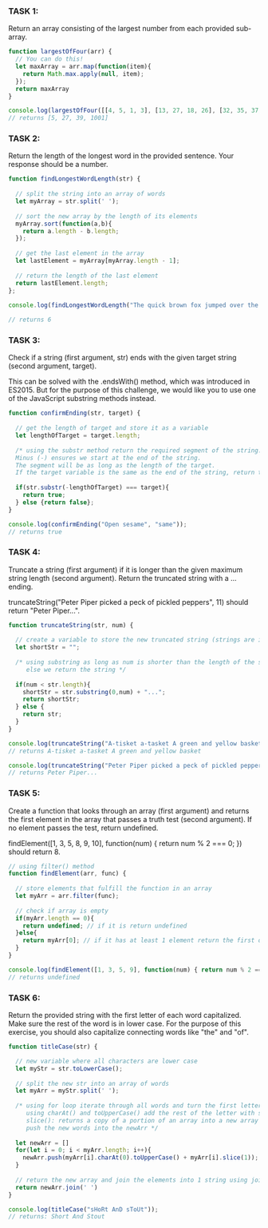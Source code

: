 ### TASK 1:

Return an array consisting of the largest number from each provided sub-array.
```javascript
function largestOfFour(arr) {
  // You can do this!
  let maxArray = arr.map(function(item){
    return Math.max.apply(null, item);
  });
  return maxArray
}

console.log(largestOfFour([[4, 5, 1, 3], [13, 27, 18, 26], [32, 35, 37, 39], [1000, 1001, 857, 1]]));
// returns [5, 27, 39, 1001]
```

### TASK 2:

Return the length of the longest word in the provided sentence. Your response should be a number.
```javascript
function findLongestWordLength(str) {  
  
  // split the string into an array of words
  let myArray = str.split(' ');
  
  // sort the new array by the length of its elements 
  myArray.sort(function(a,b){      
    return a.length - b.length;    
  });
  
  // get the last element in the array
  let lastElement = myArray[myArray.length - 1];  
 
  // return the length of the last element 
  return lastElement.length;
};
   
console.log(findLongestWordLength("The quick brown fox jumped over the lazy dog"));

// returns 6
```

### TASK 3:

Check if a string (first argument, str) ends with the given target string (second argument, target).

This can be solved with the .endsWith() method, which was introduced in ES2015. But for the purpose of this challenge, we would like you to use one of the JavaScript substring methods instead.
```javascript
function confirmEnding(str, target) {
  
  // get the length of target and store it as a variable 
  let lengthOfTarget = target.length;
  
  /* using the substr method return the required segment of the string.
  Minus (-) ensures we start at the end of the string. 
  The segment will be as long as the length of the target.
  If the target variable is the same as the end of the string, return true, else return false */
  
  if(str.substr(-lengthOfTarget) === target){
    return true;
  } else {return false};
}

console.log(confirmEnding("Open sesame", "same"));
// returns true
```

### TASK 4:

Truncate a string (first argument) if it is longer than the given maximum string length (second argument). 
Return the truncated string with a ... ending.

truncateString("Peter Piper picked a peck of pickled peppers", 11) should return "Peter Piper...".

```javascript
function truncateString(str, num) {
  
  // create a variable to store the new truncated string (strings are immutable)
  let shortStr = "";
  
  /* using substring as long as num is shorter than the length of the string we truncate and add "..."
     else we return the string */
     
  if(num < str.length){
    shortStr = str.substring(0,num) + "...";
    return shortStr;
  } else {
    return str;
  }
}

console.log(truncateString("A-tisket a-tasket A green and yellow basket", 45));
// returns A-tisket a-tasket A green and yellow basket

console.log(truncateString("Peter Piper picked a peck of pickled peppers", 11))
// returns Peter Piper...
```

### TASK 5:

Create a function that looks through an array (first argument) and returns the first element in the array that passes a truth test (second argument). If no element passes the test, return undefined.

findElement([1, 3, 5, 8, 9, 10], function(num) { return num % 2 === 0; }) should return 8.

```javascript
// using filter() method
function findElement(arr, func) {
  
  // store elements that fulfill the function in an array 
  let myArr = arr.filter(func);
  
  // check if array is empty
  if(myArr.length == 0){
    return undefined; // if it is return undefined
  }else{
    return myArr[0]; // if it has at least 1 element return the first one
  } 
}

console.log(findElement([1, 3, 5, 9], function(num) { return num % 2 === 0; }));
// returns undefined
```

### TASK 6:

Return the provided string with the first letter of each word capitalized. Make sure the rest of the word is in lower case.
For the purpose of this exercise, you should also capitalize connecting words like "the" and "of".

```javascript
function titleCase(str) {

  // new variable where all characters are lower case
  let myStr = str.toLowerCase();
  
  // split the new str into an array of words
  let myArr = myStr.split(' ');
  
  /* using for loop iterate through all words and turn the first letter to uppercase
     using charAt() and toUpperCase() add the rest of the letter with slice()
     slice(): returns a copy of a portion of an array into a new array object
     push the new words into the newArr */
     
  let newArr = []
  for(let i = 0; i < myArr.length; i++){
    newArr.push(myArr[i].charAt(0).toUpperCase() + myArr[i].slice(1));
  }
  
  // return the new array and join the elements into 1 string using join()
  return newArr.join(' ')
}

console.log(titleCase("sHoRt AnD sToUt"));
// returns: Short And Stout
```
